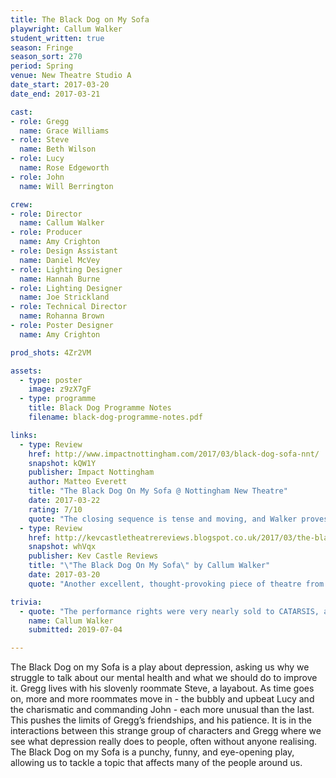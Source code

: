 ```yaml
---
title: The Black Dog on My Sofa 
playwright: Callum Walker
student_written: true
season: Fringe
season_sort: 270
period: Spring
venue: New Theatre Studio A
date_start: 2017-03-20
date_end: 2017-03-21

cast:
- role: Gregg
  name: Grace Williams
- role: Steve
  name: Beth Wilson
- role: Lucy
  name: Rose Edgeworth
- role: John
  name: Will Berrington

crew:
- role: Director
  name: Callum Walker
- role: Producer
  name: Amy Crighton
- role: Design Assistant
  name: Daniel McVey
- role: Lighting Designer
  name: Hannah Burne
- role: Lighting Designer
  name: Joe Strickland
- role: Technical Director
  name: Rohanna Brown
- role: Poster Designer
  name: Amy Crighton

prod_shots: 4Zr2VM

assets:
  - type: poster
    image: z9zX7gF
  - type: programme
    title: Black Dog Programme Notes
    filename: black-dog-programme-notes.pdf

links:
  - type: Review
    href: http://www.impactnottingham.com/2017/03/black-dog-sofa-nnt/
    snapshot: kQW1Y
    publisher: Impact Nottingham
    author: Matteo Everett
    title: "The Black Dog On My Sofa @ Nottingham New Theatre"
    date: 2017-03-22
    rating: 7/10
    quote: "The closing sequence is tense and moving, and Walker proves his competence as a director as well as writer in the imagery he creates through the use of proxemics, especially when multiple characters are sitting on the titular sofa."
  - type: Review
    href: http://kevcastletheatrereviews.blogspot.co.uk/2017/03/the-black-dog-on-my-sofa-by-callum.html
    snapshot: whVqx
    publisher: Kev Castle Reviews
    title: "\"The Black Dog On My Sofa\" by Callum Walker"
    date: 2017-03-20
    quote: "Another excellent, thought-provoking piece of theatre from the students at the Nottingham New Theatre in what is turning out to be one of the best and most powerful seasons at NNT to date."

trivia:
  - quote: "The performance rights were very nearly sold to CATARSIS, a Mexican student theatre company, but they were unable to find a translator"
    name: Callum Walker
    submitted: 2019-07-04

---
```


The Black Dog on my Sofa is a play about depression, asking us why we struggle to talk about our mental health and what we should do to improve it. Gregg lives with his slovenly roommate Steve, a layabout. As time goes on, more and more roommates move in - the bubbly and upbeat Lucy and the charismatic and commanding John - each more unusual than the last. This pushes the limits of Gregg’s friendships, and his patience. It is in the interactions between this strange group of characters and Gregg where we see what depression really does to people, often without anyone realising. The Black Dog on my Sofa is a punchy, funny, and eye-opening play, allowing us to tackle a topic that affects many of the people around us.

